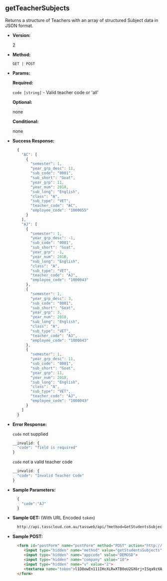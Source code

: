 **getTeacherSubjects**
----
  Returns a structure of Teachers with an array of structured Subject data in JSON format.

* **Version:**

  2

* **Method:**

  `GET | POST`
  
*  **Params:**

   **Required:**

   `code [string]` -  Valid teacher code or 'all'
   
   **Optional:**

   none

   **Conditional:**
 
   none

* **Success Response:**

    ```javascript
      {
        "AC": [
          {
            "semester": 1,
            "year_grp_desc": 11,
            "sub_code": "0001",
            "sub_short": "Goat",
            "year_grp": 11,
            "year_num": 2018,
            "sub_long": "English",
            "class": "A",
            "sub_type": "VET",
            "teacher_code": "AC",
            "employee_code": "1000055"
          }
        ],
        "AJ": [
          {
            "semester": 1,
            "year_grp_desc": -1,
            "sub_code": "0001",
            "sub_short": "Goat",
            "year_grp": -1,
            "year_num": 2018,
            "sub_long": "English",
            "class": "A",
            "sub_type": "VET",
            "teacher_code": "AJ",
            "employee_code": "1000043"
          },
          {
            "semester": 1,
            "year_grp_desc": 3,
            "sub_code": "0001",
            "sub_short": "Goat",
            "year_grp": 3,
            "year_num": 2018,
            "sub_long": "English",
            "class": "A",
            "sub_type": "VET",
            "teacher_code": "AJ",
            "employee_code": "1000043"
          },
          {
            "semester": 1,
            "year_grp_desc": 11,
            "sub_code": "0001",
            "sub_short": "Goat",
            "year_grp": 11,
            "year_num": 2018,
            "sub_long": "English",
            "class": "A",
            "sub_type": "VET",
            "teacher_code": "AJ",
            "employee_code": "1000043"
          }
        ]
      }
    ```
 
* **Error Response:**

    `code` not supplied
    ```javascript
    __invalid: {
      "code": "field is required"
    }
    ```

    `code` not a valid teacher code
    ```javascript
    __invalid: {
      "code": "Invalid Teacher Code"
    }
    ```
   
* **Sample Parameters:**

  ```javascript
    { 
      "code":"AJ"
    }
  ```

* **Sample GET:** (With URL Encoded `token`)

  ```HTML
    http://api.tasscloud.com.au/tassweb/api/?method=GetStudentsSubjects&appcode=DEMOSD&company=10&v=2&token=l1D8owEn111IHcXLRwXTB0oU2GX6rj%2BISqa9zXA8We1Gqx9%2Fzb%2BcbVFartivsDN%2FxGgAIIjtABAYfzYPqTCpLf3gb0nW3h%2FTrPFLMhAdNcVvHD0Gz4FkRj5jRAD1aAGQ
  ```
  
* **Sample POST:**

  ```HTML
    <form id="postForm" name="postForm" method="POST" action="http://api.tasscloud.com.au/tassweb/api/">
       <input type="hidden" name="method" value="getStudentsSubjects">
       <input type="hidden" name="appcode" value="DEMOSD">
       <input type="hidden" name="company" value="10">
       <input type="hidden" name="v" value="2">
       <textarea name="token">l1D8owEn111IHcXLRwXTB0oU2GX6rj+ISqa9zXA8We1Gqx9/zb+cbVFartivsDN/xGgAIIjtABAYfzYPqTCpLf3gb0nW3h/TrPFLMhAdNcVvHD0Gz4FkRj5jRAD1aAGQ</textarea>
    </form>
  ```
